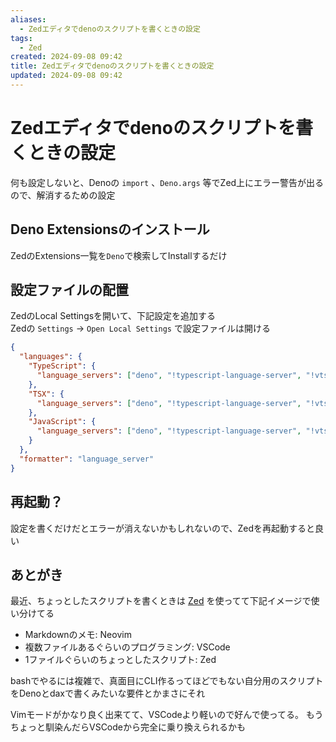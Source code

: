 ```yaml
---
aliases:
  - Zedエディタでdenoのスクリプトを書くときの設定
tags:
  - Zed
created: 2024-09-08 09:42
title: Zedエディタでdenoのスクリプトを書くときの設定
updated: 2024-09-08 09:42
---
```


# Zedエディタでdenoのスクリプトを書くときの設定

何も設定しないと、Denoの `import` 、`Deno.args` 等でZed上にエラー警告が出るので、解消するための設定

## Deno Extensionsのインストール

ZedのExtensions一覧を`Deno`で検索してInstallするだけ

## 設定ファイルの配置

ZedのLocal Settingsを開いて、下記設定を追加する  
Zedの `Settings` → `Open Local Settings` で設定ファイルは開ける

```json
{
  "languages": {
    "TypeScript": {
      "language_servers": ["deno", "!typescript-language-server", "!vtsls"]
    },
    "TSX": {
      "language_servers": ["deno", "!typescript-language-server", "!vtsls"]
    },
    "JavaScript": {
      "language_servers": ["deno", "!typescript-language-server", "!vtsls"]
    }
  },
  "formatter": "language_server"
}
```

## 再起動？

設定を書くだけだとエラーが消えないかもしれないので、Zedを再起動すると良い

## あとがき

最近、ちょっとしたスクリプトを書くときは [Zed](https://zed.dev/) を使ってて下記イメージで使い分けてる

- Markdownのメモ: Neovim
- 複数ファイルあるぐらいのプログラミング: VSCode
- 1ファイルぐらいのちょっとしたスクリプト: Zed

bashでやるには複雑で、真面目にCLI作るってほどでもない自分用のスクリプトをDenoとdaxで書くみたいな要件とかまさにそれ

Vimモードがかなり良く出来てて、VSCodeより軽いので好んで使ってる。
もうちょっと馴染んだらVSCodeから完全に乗り換えられるかも  

